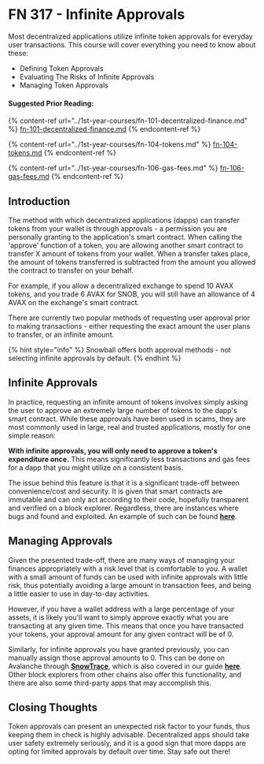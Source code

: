 # FN 317 - Infinite Approvals

Most decentralized applications utilize infinite token approvals for everyday user transactions. This course will cover everything you need to know about these:

* Defining Token Approvals
* Evaluating The Risks of Infinite Approvals
* Managing Token Approvals

#### Suggested Prior Reading:

{% content-ref url="../1st-year-courses/fn-101-decentralized-finance.md" %}
[fn-101-decentralized-finance.md](../1st-year-courses/fn-101-decentralized-finance.md)
{% endcontent-ref %}

{% content-ref url="../1st-year-courses/fn-104-tokens.md" %}
[fn-104-tokens.md](../1st-year-courses/fn-104-tokens.md)
{% endcontent-ref %}

{% content-ref url="../1st-year-courses/fn-106-gas-fees.md" %}
[fn-106-gas-fees.md](../1st-year-courses/fn-106-gas-fees.md)
{% endcontent-ref %}

## Introduction

The method with which decentralized applications (dapps) can transfer tokens from your wallet is through approvals - a permission you are personally granting to the application's smart contract. When calling the 'approve' function of a token, you are allowing another smart contract to transfer X amount of tokens from your wallet. When a transfer takes place, the amount of tokens transferred is subtracted from the amount you allowed the contract to transfer on your behalf.

For example, if you allow a decentralized exchange to spend 10 AVAX tokens, and you trade 6 AVAX for SNOB, you will still have an allowance of 4 AVAX on the exchange's smart contract.

There are currently two popular methods of requesting user approval prior to making transactions - either requesting the exact amount the user plans to transfer, or an infinite amount.

{% hint style="info" %}
Snowball offers both approval methods - not selecting infinite approvals by default.
{% endhint %}

## Infinite Approvals

In practice, requesting an infinite amount of tokens involves simply asking the user to approve an extremely large number of tokens to the dapp's smart contract. While these approvals have been used in scams, they are most commonly used in large, real and trusted applications, mostly for one simple reason:

**With infinite approvals, you will only need to approve a token's expenditure once.** This means significantly less transactions and gas fees for a dapp that you might utilize on a consistent basis.

The issue behind this feature is that it is a significant trade-off between convenience/cost and security. It is given that smart contracts are immutable and can only act according to their code, hopefully transparent and verified on a block explorer. Regardless, there are instances where bugs and found and exploited. An example of such can be found [**here**](https://cointelegraph.com/news/multichain-asks-users-to-revoke-approvals-amid-critical-vulnerability).

## Managing Approvals

Given the presented trade-off, there are many ways of managing your finances appropriately with a risk level that is comfortable to you. A wallet with a small amount of funds can be used with infinite approvals with little risk, thus potentially avoiding a large amount in transaction fees, and being a little easier to use in day-to-day activities.

However, if you have a wallet address with a large percentage of your assets, it is likely you'll want to simply approve exactly what you are transacting at any given time. This means that once you have transacted your tokens, your approval amount for any given contract will be of 0.

Similarly, for infinite approvals you have granted previously, you can manually assign those approval amounts to 0. This can be done on Avalanche through [**SnowTrace**](https://snowtrace.io/tokenapprovalchecker), which is also covered in our guide [**here**](https://docs.snowball.network/resources/guides/metamask-security-measures). Other block explorers from other chains also offer this functionality, and there are also some third-party apps that may accomplish this.

## Closing Thoughts

Token approvals can present an unexpected risk factor to your funds, thus keeping them in check is highly advisable. Decentralized apps should take user safety extremely seriously, and it is a good sign that more dapps are opting for limited approvals by default over time. Stay safe out there!
